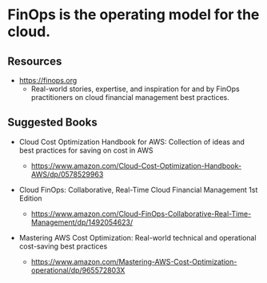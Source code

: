 
# FinOps is the operating model for the cloud. 

## Resources

- https://finops.org
  + Real-world stories, expertise, and inspiration for and by FinOps practitioners on cloud financial management best practices. 


## Suggested Books
- Cloud Cost Optimization Handbook for AWS: Collection of ideas and best practices for saving on cost in AWS
  + https://www.amazon.com/Cloud-Cost-Optimization-Handbook-AWS/dp/0578529963

- Cloud FinOps: Collaborative, Real-Time Cloud Financial Management 1st Edition
  + https://www.amazon.com/Cloud-FinOps-Collaborative-Real-Time-Management/dp/1492054623/

- Mastering AWS Cost Optimization: Real-world technical and operational cost-saving best practices
  + https://www.amazon.com/Mastering-AWS-Cost-Optimization-operational/dp/965572803X

